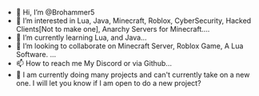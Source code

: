 - 👋 Hi, I’m @Brohammer5
- 👀 I’m interested in Lua, Java, Minecraft, Roblox, CyberSecurity, Hacked Clients[Not to make one], Anarchy Servers for Minecraft....
- 🌱 I’m currently learning Lua, and Java...
- 💞️ I’m looking to collaborate on Minecraft Server, Roblox Game, A Lua Software. ...
- 📫 How to reach me My Discord or via Github...
- 👊 I am currently doing many projects and can't currently take on a new one. I will let you know if I am open to do a new project?
